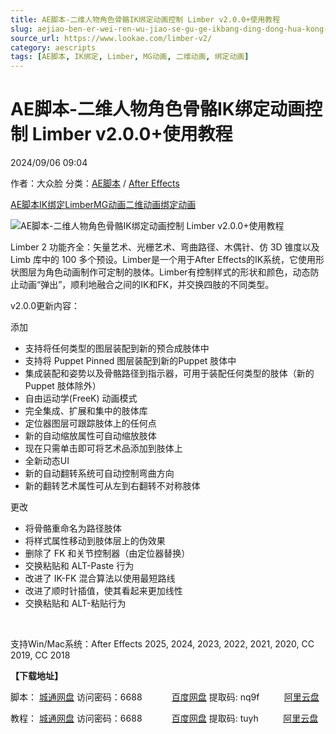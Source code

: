 ```yaml
---
title: AE脚本-二维人物角色骨骼IK绑定动画控制 Limber v2.0.0+使用教程
slug: aejiao-ben-er-wei-ren-wu-jiao-se-gu-ge-ikbang-ding-dong-hua-kong-zhi-limber-v2-0-0-shi-yong-jiao-cheng
source_url: https://www.lookae.com/limber-v2/
category: aescripts
tags: [AE脚本, IK绑定, Limber, MG动画, 二维动画, 绑定动画]
---
```

# AE脚本-二维人物角色骨骼IK绑定动画控制 Limber v2.0.0+使用教程

2024/09/06 09:04

作者：大众脸
分类：[AE脚本](https://www.lookae.com/after-effects/aescripts/) / [After Effects](https://www.lookae.com/after-effects/)

[AE脚本](https://www.lookae.com/tag/ae%e8%84%9a%e6%9c%ac/)[IK绑定](https://www.lookae.com/tag/ik%e7%bb%91%e5%ae%9a/)[Limber](https://www.lookae.com/tag/limber/)[MG动画](https://www.lookae.com/tag/mg%e5%8a%a8%e7%94%bb/)[二维动画](https://www.lookae.com/tag/%e4%ba%8c%e7%bb%b4%e5%8a%a8%e7%94%bb/)[绑定动画](https://www.lookae.com/tag/%e7%bb%91%e5%ae%9a%e5%8a%a8%e7%94%bb/)

![AE脚本-二维人物角色骨骼IK绑定动画控制 Limber v2.0.0+使用教程](https://www.lookae.com/wp-content/uploads/2024/09/Limber-2.jpg "AE脚本-二维人物角色骨骼IK绑定动画控制 Limber v2.0.0+使用教程-LookAE.com")

Limber 2 功能齐全：矢量艺术、光栅艺术、弯曲路径、木偶针、仿 3D 锥度以及Limb 库中的 100 多个预设。Limber是一个用于After Effects的IK系统，它使用形状图层为角色动画制作可定制的肢体。Limber有控制样式的形状和颜色，动态防止动画“弹出”，顺利地融合之间的IK和FK，并交换四肢的不同类型。

v2.0.0更新内容：

添加

* 支持将任何类型的图层装配到新的预合成肢体中
* 支持将 Puppet Pinned 图层装配到新的Puppet 肢体中
* 集成装配和姿势以及骨骼路径到指示器，可用于装配任何类型的肢体（新的 Puppet 肢体除外）
* 自由运动学(FreeK) 动画模式
* 完全集成、扩展和集中的肢体库
* 定位器图层可跟踪肢体上的任何点
* 新的自动缩放属性可自动缩放肢体
* 现在只需单击即可将艺术品添加到肢体上
* 全新动态UI
* 新的自动翻转系统可自动控制弯曲方向
* 新的翻转艺术属性可从左到右翻转不对称肢体

更改

* 将骨骼重命名为路径肢体
* 将样式属性移动到肢体层上的伪效果
* 删除了 FK 和关节控制器（由定位器替换）
* 交换粘贴和 ALT-Paste 行为
* 改进了 IK-FK 混合算法以使用最短路线
* 改进了顺时针插值，使其看起来更加线性
* 交换粘贴和 ALT-粘贴行为

[﻿﻿﻿](https://cloud.video.taobao.com/play/u/null/p/1/e/6/t/1/480621007698.mp4)

支持Win/Mac系统：After Effects 2025, 2024, 2023, 2022, 2021, 2020, CC 2019, CC 2018

**【下载地址】**

脚本： [城通网盘](https://url70.ctfile.com/f/2827370-1353466415-681467?p=4431) 访问密码：6688            [百度网盘](https://pan.baidu.com/s/18ctUb4GFl1uBLwwe5VGNtA?pwd=nq9f) 提取码: nq9f          [阿里云盘](https://www.alipan.com/s/1iv3KqcMHN1)

教程： [城通网盘](https://url70.ctfile.com/f/2827370-1353465788-c02a30?p=4431) 访问密码：6688            [百度网盘](https://pan.baidu.com/s/10YD40qxCOBNhEZjSO_ph4w?pwd=tuyh) 提取码: tuyh          [阿里云盘](https://www.alipan.com/s/LEgBWKrdp5Q)
